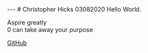 <link rel="stylesheet" type="text/css" href="style.css">  
---
# Christopher Hicks
03082020
Hello World.  

Aspire greatly  
0 can take away your purpose

[GitHub](https://github.com/spudunk)


<script>document.body.style.backgroundColor = "red";</script>
